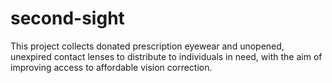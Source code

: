 # second-sight
This project collects donated prescription eyewear and unopened, unexpired contact lenses to distribute to individuals in need, with the aim of improving access to affordable vision correction.

